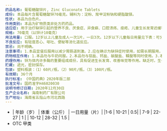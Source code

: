 ```yaml
---
药品名称: 葡萄糖酸锌片, Zinc Gluconate Tablets
成份: 本品每片含葡萄糖酸锌70毫克。辅料为：淀粉、羧甲淀粉钠和硬脂酸镁。
性状: 本品为白色片。
作用类别: 本品为矿物质类非处方药药品。
适应症: 用于治疗缺锌引起的营养不良、厌食症、异食癖、口腔溃疡、痤疮、儿童生长发育迟缓等。
规格: 70毫克（以锌计10毫克）
用法用量: 口服。12岁以上儿童及成人一次1片，一日3次。12岁以下儿童每日用量见下表：可分次服用。
不良反应: 有轻度恶心、呕吐、便秘等消化道反应。
禁忌: 尚不明确。
注意事项: 1.本品宜餐后服用以减少胃肠道刺激。2.应在确诊为缺锌症时使用，如需长期服用，必须在医师指导下使用。3.对本品过敏者禁用，过敏体质者慎用。4.本品性状发生改变时禁止使用。5.请将本品放在儿童不能接触的地方。6.儿童必须在成人监护下使用。7.如正在使用其它药品，使用本品前请咨询医师或药师。
药物相互作用: 1.本品勿与牛奶同服。2.本品勿与铝盐、钙盐、碳酸盐、鞣酸等同时使用。3.本品可降低青霉胺、四环素类药品的作用。4.如与其他药物同时使用可能会发生药物相互作用，详情请咨询医师或药师。
药理作用: 锌为体内许多酶的重要组成成份，具有促进生长发育、改善味觉等作用。缺乏时，生长停滞、生殖无能、伤口不易愈合、机体衰弱，还可发生结膜炎、口腔炎、舌炎、食欲缺乏、慢性腹泻、味觉丧失以及神经症状等。锌对儿童生长发育尤为重要。
贮藏: 遮光，密封保存。
包装: 塑料瓶装：（1）60片/瓶，（2）90片/瓶，（3）100片/瓶。
有效期: 36个月
执行标准: 《中国药典》2020年版二部
批准文号: 国药准字H46020030
说明书修订日期: 2020年12月30日
生产企业名称: 海南制药厂有限公司
生产地址: 海南省五指山市河北西路
---
```


- | 年龄（岁） | 体重（公斤） | 一日用量（片）|
  |1-6 | 10-21 | 0.5|
  | 7-9 | 22-27 | 1 | 
  | 10-12 | 28-32 |  1.5 |
- OTC
  甲类